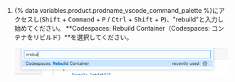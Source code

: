 1. {% data variables.product.prodname_vscode_command_palette %}にアクセスし(<kbd>Shift</kbd> + <kbd>Command</kbd> + <kbd>P</kbd> / <kbd>Ctrl</kbd> + <kbd>Shift</kbd> + <kbd>P</kbd>)、"rebuild"と入力し始めてください。 **Codespaces: Rebuild Container（Codespaces: コンテナをリビルド）**を選択してください。

    ![コンテナリビルドの選択肢](/assets/images/help/codespaces/codespaces-rebuild.png)
    

